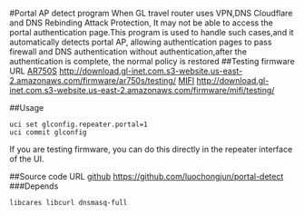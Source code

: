 #Portal AP detect program
When GL travel router uses VPN,DNS Cloudflare and DNS Rebinding Attack Protection, It may not be able to access the portal authentication page.This program is used to handle such cases,and it automatically detects portal AP, allowing authentication pages to pass firewall and DNS authentication without authentication,after the authentication is complete, the normal policy is restored
##Testing firmware URL
[AR750S](http://download.gl-inet.com.s3-website.us-east-2.amazonaws.com/firmware/ar750s/testing/) http://download.gl-inet.com.s3-website.us-east-2.amazonaws.com/firmware/ar750s/testing/
[MIFI](http://download.gl-inet.com.s3-website.us-east-2.amazonaws.com/firmware/ar750s/testing/)   http://download.gl-inet.com.s3-website.us-east-2.amazonaws.com/firmware/mifi/testing/

##Usage
```
uci set glconfig.repeater.portal=1
uci commit glconfig
```
If you are testing firmware,  you can do this directly in the repeater interface of the UI.

##Source code URL
[github](https://github.com/luochongjun/portal-detect) https://github.com/luochongjun/portal-detect
###Depends
```
libcares libcurl dnsmasq-full
```

